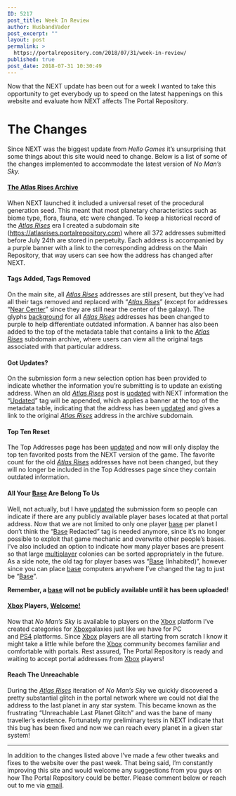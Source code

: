 ```yaml
---
ID: 5217
post_title: Week In Review
author: HusbandVader
post_excerpt: ""
layout: post
permalink: >
  https://portalrepository.com/2018/07/31/week-in-review/
published: true
post_date: 2018-07-31 10:30:49
---
```

Now that the NEXT update has been out for a week I wanted to take this opportunity to get everybody up to speed on the latest happenings on this website and evaluate how NEXT affects The Portal Repository.
<h1>The Changes</h1>
Since NEXT was the biggest update from <em>Hello Games</em> it’s unsurprising that some things about this site would need to change. Below is a list of some of the changes implemented to accommodate the latest version of <em>No Man’s Sky.</em>
<h4><a href="https://atlasrises.portalrepository.com/" target="_blank" rel="noopener">The Atlas Rises Archive</a></h4>
When NEXT launched it included a universal reset of the procedural generation seed. This meant that most planetary characteristics such as biome type, flora, fauna, etc were changed. To keep a historical record of the <em><a title="Atlas Rises" href="https://portalrepository.com/tag/atlas-rises/">Atlas Rises</a></em> era I created a subdomain site (<a href="https://atlasrises.portalrepository.com/">https://atlasrises.portalrepository.com</a>) where all 372 addresses submitted before July 24th are stored in perpetuity. Each address is accompanied by a purple banner with a link to the corresponding address on the Main Repository, that way users can see how the address has changed after NEXT.
<h4>Tags Added, Tags Removed</h4>
On the main site, all <em><a title="Atlas Rises" href="https://portalrepository.com/tag/atlas-rises/">Atlas Rises</a></em> addresses are still present, but they’ve had all their tags removed and replaced with “<em><a title="Atlas Rises" href="https://portalrepository.com/tag/atlas-rises/">Atlas Rises</a></em>” (except for addresses “<a title="Near Center" href="https://portalrepository.com/tag/near-center/">Near Center</a>” since they are still near the center of the galaxy). The glyphs <a title="background" href="https://portalrepository.com/background/">background</a> for all <em><a title="Atlas Rises" href="https://portalrepository.com/tag/atlas-rises/">Atlas Rises</a></em> addresses has been changed to purple to help differentiate outdated information. A banner has also been added to the top of the metadata table that contains a link to the <em><a title="Atlas Rises" href="https://portalrepository.com/tag/atlas-rises/">Atlas Rises</a></em> subdomain archive, where users can view all the original tags associated with that particular address.
<h4>Got Updates?</h4>
On the submission form a new selection option has been provided to indicate whether the information you’re submitting is to update an existing address. When an old <em><a title="Atlas Rises" href="https://portalrepository.com/tag/atlas-rises/">Atlas Rises</a></em> post is <a title="updated" href="https://portalrepository.com/tag/updated/">updated</a> with NEXT information the “<a title="Updated" href="https://portalrepository.com/tag/updated/">Updated</a>” tag will be appended, which applies a banner at the top of the metadata table, indicating that the address has been <a title="updated" href="https://portalrepository.com/tag/updated/">updated</a> and gives a link to the original <em><a title="Atlas Rises" href="https://portalrepository.com/tag/atlas-rises/">Atlas Rises</a></em> address in the archive subdomain.
<h4>Top Ten Reset</h4>
The Top Addresses page has been <a title="updated" href="https://portalrepository.com/tag/updated/">updated</a> and now will only display the top ten favorited posts from the NEXT version of the game. The favorite count for the old <em><a title="Atlas Rises" href="https://portalrepository.com/tag/atlas-rises/">Atlas Rises</a></em> addresses have not been changed, but they will no longer be included in the Top Addresses page since they contain outdated information.
<h4>All Your <a title="Base" href="https://portalrepository.com/tag/base/">Base</a> Are Belong To Us</h4>
Well, not actually, but I have <a title="updated" href="https://portalrepository.com/tag/updated/">updated</a> the submission form so people can indicate if there are any publicly available player bases located at that portal address. Now that we are not limited to only one player <a title="base" href="https://portalrepository.com/tag/base/">base</a> per planet I don’t think the “<a title="Base" href="https://portalrepository.com/tag/base/">Base</a> Redacted” tag is needed anymore, since it’s no longer possible to exploit that game mechanic and overwrite other people’s bases. I’ve also included an option to indicate how many player bases are present so that large <a title="multiplayer" href="https://portalrepository.com/tag/multiplayer/">multiplayer</a> colonies can be sorted appropriately in the future. As a side note, the old tag for player bases was “<a title="Base" href="https://portalrepository.com/tag/base/">Base</a> (Inhabited)”, however since you can place <a title="base" href="https://portalrepository.com/tag/base/">base</a> computers anywhere I’ve changed the tag to just be “<a title="Base" href="https://portalrepository.com/tag/base/">Base</a>”.

<strong>Remember, a <a title="base" href="https://portalrepository.com/tag/base/">base</a> will not be publicly available until it has been uploaded!</strong>
<h4><a title="Xbox" href="https://portalrepository.com/category/xbox/">Xbox</a> Players, <a title="Welcome!" href="https://portalrepository.com/2018/02/09/welcome/">Welcome!</a></h4>
Now that <em>No Man’s Sky</em> is available to players on the <a title="Xbox" href="https://portalrepository.com/category/xbox/">Xbox</a> platform I’ve created categories for <a title="Xbox" href="https://portalrepository.com/category/xbox/">Xbox</a>galaxies just like we have for PC and <a title="PS4" href="https://portalrepository.com/category/ps4/">PS4</a> platforms. Since <a title="Xbox" href="https://portalrepository.com/category/xbox/">Xbox</a> players are all starting from scratch I know it might take a little while before the <a title="Xbox" href="https://portalrepository.com/category/xbox/">Xbox</a> community becomes familiar and comfortable with portals. Rest assured, The Portal Repository is ready and waiting to accept portal addresses from <a title="Xbox" href="https://portalrepository.com/category/xbox/">Xbox</a> players!
<h4>Reach The Unreachable</h4>
During the <em><a title="Atlas Rises" href="https://portalrepository.com/tag/atlas-rises/">Atlas Rises</a></em> iteration of <em>No Man’s Sky</em> we quickly discovered a pretty substantial glitch in the portal network where we could not dial the address to the last planet in any star system. This became known as the frustrating “Unreachable Last Planet Glitch” and was the bane of many traveller’s existence. Fortunately my preliminary tests in NEXT indicate that this bug has been fixed and now we can reach every planet in a given star system!

<hr />

In addition to the changes listed above I’ve made a few other tweaks and fixes to the website over the past week. That being said, I’m constantly improving this site and would welcome any suggestions from you guys on how The Portal Repository could be better. Please comment below or reach out to me via <a href="https://portalrepository.com/2018/07/31/week-in-review/admin@portalrepository.com">email</a>.